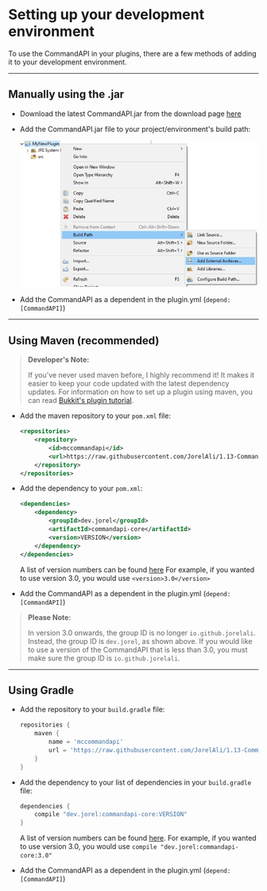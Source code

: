 # Setting up your development environment

To use the CommandAPI in your plugins, there are a few methods of adding it to your development environment.

-----

## Manually using the .jar

- Download the latest CommandAPI.jar from the download page [here](https://github.com/JorelAli/1.13-Command-API/releases/latest)

- Add the CommandAPI.jar file to your project/environment's build path:

  ![](images/eclipse.jpg)
  
- Add the CommandAPI as a dependent in the plugin.yml (`depend: [CommandAPI]`)

-----

## Using Maven (recommended)

> **Developer's Note:**
>
> If you've never used maven before, I highly recommend it! It makes it easier to keep your code updated with the latest dependency updates. For information on how to set up a plugin using maven, you can read [Bukkit's plugin tutorial](https://bukkit.gamepedia.com/Plugin_Tutorial).

* Add the maven repository to your `pom.xml` file:

  ```xml
  <repositories>
      <repository>
          <id>mccommandapi</id>
          <url>https://raw.githubusercontent.com/JorelAli/1.13-Command-API/mvn-repo/1.13CommandAPI/</url>
      </repository>
  </repositories>
  ```

* Add the dependency to your `pom.xml`:

  ```xml
  <dependencies>
      <dependency>
          <groupId>dev.jorel</groupId>
          <artifactId>commandapi-core</artifactId>
          <version>VERSION</version>
      </dependency>
  </dependencies>
  ```
  A list of version numbers can be found [here](https://github.com/JorelAli/1.13-Command-API/tree/mvn-repo/1.13CommandAPI/io/github/jorelali/commandapi)
  For example, if you wanted to use version 3.0, you would use `<version>3.0</version>`

* Add the CommandAPI as a dependent in the plugin.yml (`depend: [CommandAPI]`)

> **Please Note:**
>
> In version 3.0 onwards, the group ID is no longer `io.github.jorelali`. Instead, the group ID is `dev.jorel`, as shown above. If you would like to use a version of the CommandAPI that is less than 3.0, you must make sure the group ID is `io.github.jorelali`.

-----

## Using Gradle

* Add the repository to your `build.gradle` file:

  ```gradle
  repositories {
      maven {
          name = 'mccommandapi'
          url = 'https://raw.githubusercontent.com/JorelAli/1.13-Command-API/mvn-repo/1.13CommandAPI/'
      }
  }
  ```

* Add the dependency to your list of dependencies in your `build.gradle` file:

  ```gradle
  dependencies {
      compile "dev.jorel:commandapi-core:VERSION"
  }
  ```

  A list of version numbers can be found [here](https://github.com/JorelAli/1.13-Command-API/tree/mvn-repo/1.13CommandAPI/io/github/jorelali/commandapi).
  For example, if you wanted to use version 3.0, you would use `compile "dev.jorel:commandapi-core:3.0"`

* Add the CommandAPI as a dependent in the plugin.yml (`depend: [CommandAPI]`)

